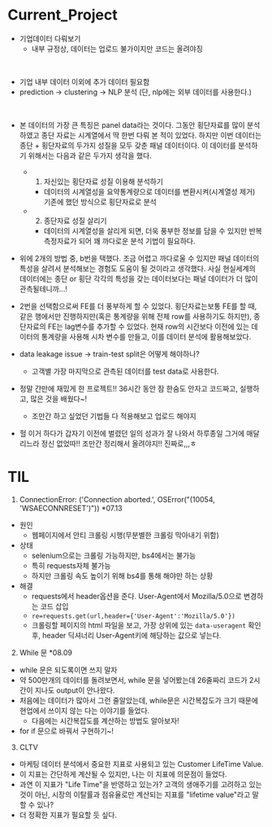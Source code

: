 # Current_Project

- 기업데이터 다뤄보기
  - 내부 규정상, 데이터는 업로드 불가이지만 코드는 올려야징
 
 </br>
 
- 기업 내부 데이터 이외에 추가 데이터 필요함
- prediction -> clustering -> NLP 분석 (단, nlp에는 외부 데이터를 사용한다.)

</br>

- 본 데이터의 가장 큰 특징은 panel data라는 것이다. 그동안 횡단자료를 많이 분석하였고 종단 자료는 시계열에서 딱 한번 다뤄 본 적이 있었다. 하지만 이번 데이터는 종단 + 횡단자료의 두가지 성질을 모두 갖춘 패널 데이터이다. 이 데이터를 분석하기 위해서는 다음과 같은 두가지 생각을 했다.
  - 1) 자신있는 횡단자료 성질 이용해 분석하기
    - 데이터의 시계열성을 요약통계량으로 데이터를 변환시켜(시계열성 제거) 기존에 했던 방식으로 횡단자료로 분석
  - 2) 종단자료 성질 살리기
    - 데이터의 시계열성을 살리게 되면, 더욱 풍부한 정보를 담을 수 있지만 반복 측정자료가 되어 꽤 까다로운 분석 기법이 필요하다.
- 위에 2개의 방법 중, b번을 택했다. 조금 어렵고 까다로울 수 있지만 패널 데이터의 특성을 살려서 분석해보는 경험도 도움이 될 것이라고 생각했다. 사실 현실세계의 데이터에는 종단 or 횡단 각각의 특성을 갖는 데이터보다는 패널 데이터가 더 많이 관측될테니까...!
- 2번을 선택함으로써 FE를 더 풍부하게 할 수 있었다. 횡단자료는보통 FE를 할 때, 같은 행에서만 진행하지만(혹은 통계량을 위해 전체 row를 사용하기도 하지만), 종단자료의 FE는 lag변수를 추가할 수 있었다. 현재 row의 시간보다 이전에 있는 데이터의 통계량을 사용해 시차 변수를 만들고, 이를 데이터 분석에 활용해보았다.


- data leakage issue -> train-test split은 어떻게 해야하나?
  - 고객별 가장 마지막으로 관측된 데이터를 test data로 사용한다.

- 정말 간만에 재밌게 한 프로젝트!! 36시간 동안 잠 한숨도 안자고 코드짜고, 실행하고, 많은 것을 배웠다~!
  - 조만간 하고 싶었던 기법들 다 적용해보고 업로드 해야지

- 헐 이거 하다가 갑자기 이전에 벌렸던 일의 성과가 잘 나와서 하루종일 그거에 매달리느라 정신 없었따!! 조만간 정리해서 올려야지!! 진짜로,,,ㅎ

# TIL
1. ConnectionError: ('Connection aborted.', OSError("(10054, 'WSAECONNRESET')")) \*07.13 
  - 원인
    - 웹페이지에서 안티 크롤링 시행(무분별한 크롤링 막아내기 위함)
  - 상태
    - selenium으로는 크롤링 가능하지만, bs4에서는 불가능 
    - 특히 requests자체 불가능 
    - 하지만 크롤링 속도 높이기 위해 bs4를 통해 해야만 하는 상황
  - 해결
    - requests에서 header옵션을 준다. User-Agent에서 Mozilla/5.0으로 변경하는 코드 삽입
    - `re=requests.get(url,header={'User-Agent':'Mozilla/5.0'})`
    - 크롤링할 페이지의 html 파일을 보고, 가장 상위에 있는 `data-useragent` 확인 후, header 딕셔너리 User-Agent키에 해당하는 값으로 넣는다.

2. While 문 \*08.09
- while 문은 되도록이면 쓰지 말자
- 약 500만개의 데이터를 돌려보면서, while 문을 넣어봤는데 26줄짜리 코드가 2시간이 지나도 output이 안나왔다.
- 처음에는 데이터가 많아서 그런 줄알았는데, while문은 시간복잡도가 크기 때문에 현업에서 쓰이지 않는 다는 이야기를 들었다.
  - 다음에는 시간복잡도를 계산하는 방법도 알아보자!
- for if 문으로 바꿔서 구현하기~!

3. CLTV
- 마케팅 데이터 분석에서 중요한 지표로 사용되고 있는 Customer LifeTime Value.
- 이 지표는 간단하게 계산될 수 있지만, 나는 이 지표에 의문점이 들었다.
- 과연 이 지표가 "Life Time"을 반영하고 있는가? 고객의 생애주기를 고려하고 있는 것이 아닌, 시장의 이탈률과 점유율로만 계산되는 지표를 "lifetime value"라고 말할 수 있나?
- 더 정확한 지표가 필요할 듯 싶다.
